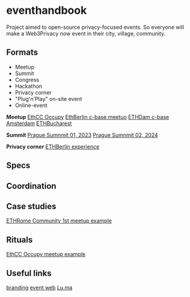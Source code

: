 # eventhandbook

 Project aimed to open-source privacy-focused events. So everyone will make a Web3Privacy now event in their city, village, community.

## Formats

 - Meetup
 - Summit
 - Congress
 - Hackathon
 - Privacy corner
 - "Plug'n'Play" on-site event
 - Online-event

**Meetup**
 [EthCC Occupy](https://web3privacy.info/event/m24bru)
 [EthBerlin c-base meetuo](https://web3privacy.info/event/m24ber)
 [ETHDam c-base Amsterdam](https://web3privacy.info/event/m24ams)
 [ETHBucharest](https://web3privacy.info/event/m24buc)

 **Summit**
 [Prague Sumnmit 01, 2023](http://prague22.web3privacy.info)
 [Prague Sumnmit 02, 2024](https://summit.web3privacy.info)

 **Privacy corner**
 [ETHBerlin experience](https://c24ber.web3privacy.info)

 ## Specs

 ## Coordination

 ## Case studies
 [ETHRome Community 1st meetup example](https://mirror.xyz/0x0f1F3DAf416B74DB3DE55Eb4D7513a80F4841073/bzv735Bc1zak7Yi-NcxWavMQKgt2ANXQtpkrSp8Xg3o)

 ## Rituals

 [EthCC Occupy meetup example](https://hackmd.io/Y82W7109RgqcXmwbori5hg?view#How-would-it-work)

 ## Useful links

 [branding](https://github.com/web3privacy/brand/tree/main)
 [event web](http://web3privacy.info/events/)
 [Lu.ma](http://lu.ma/web3privacy)
